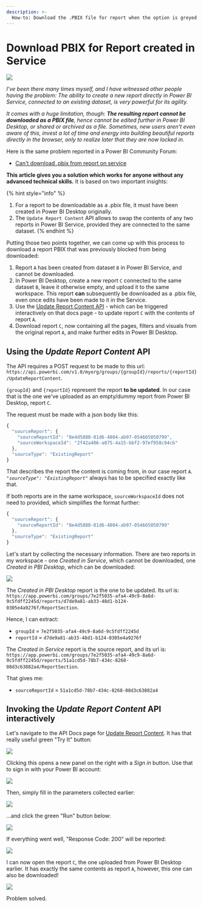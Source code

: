 ```yaml
---
description: >-
  How-to: Download the .PBIX file for report when the option is greyed out
---
```


# Download PBIX for Report created in Service

![](../../.gitbook/assets/download-pbix-report-created-in-service-222152.png)

*I've been there many times myself, and I have witnessed other people having the problem: The ability to create a new report directly in Power BI Service, connected to an existing dataset, is very powerful for its agility.*

*It comes with a huge limitation, though: **The resulting report cannot be downloaded as a PBIX file**, hence cannot be edited further in Power BI Desktop, or shared or archived as a file. Sometimes, new users aren't even aware of this, invest a lot of time and energy into building beautiful reports directly in the browser, only to realize later that they are now locked in.*

Here is the same problem reported in a Power BI Community Forum:

* [Can't download .pbix from report on service](https://community.powerbi.com/t5/Service/Can-t-download-pbix-from-report-on-service/td-p/854601)

**This article gives you a solution which works for anyone without any advanced technical skills.** It is based on two important insights:

{% hint style="info" %}
1. For a report to be downloadable as a .pbix file, it must have been created in Power BI Desktop originally.
2. The `Update Report Content` API allows to swap the contents of any two reports in Power BI Service, provided they are connected to the same dataset.
{% endhint %}

Putting those two points together, we can come up with this process to download a report PBIX that was previously blocked from being downloaded:

1. Report `A` has been created from dataset `B` in Power BI Service, and cannot be downloaded.
2. In Power BI Desktop, create a new report `C` connected to the same dataset `B`, leave it otherwise empty, and upload it to the same workspace. This report **can** subsequently be downloaded as a .pbix file, even once edits have been made to it in the Service.
3. Use the [Update Report Content API](https://docs.microsoft.com/rest/api/power-bi/reports/updatereportcontentingroup) - which can be triggered interactively on that docs page - to update report `C` with the contents of report `A`.
4. Download report `C`, now containing all the pages, filters and visuals from the original report `A`, and make further edits in Power BI Desktop.

## Using the *Update Report Content* API

The API requires a POST request to be made to this url: `https://api.powerbi.com/v1.0/myorg/groups/{groupId}/reports/{reportId}/UpdateReportContent`.

`{groupId}` and `{reportId}` represent the report **to be updated**. In our case that is the one we've uploaded as an empty/dummy report from Power BI Desktop, report `C`.

The request must be made with a json body like this:

```javascript
{
  "sourceReport": {
    "sourceReportId": "8e4d5880-81d6-4804-ab97-054665050799",
    "sourceWorkspaceId": "2f42a406-a075-4a15-bbf2-97ef958c94cb"
  },
  "sourceType": "ExistingReport"
}
```

That describes the report the content is coming from, in our case report `A`. *`"sourceType": "ExistingReport"`* always has to be specified exactly like that.

If both reports are in the same workspace, `sourceWorkspaceId` does not need to provided, which simplifies the format further:

```javascript
{
  "sourceReport": {
    "sourceReportId": "8e4d5880-81d6-4804-ab97-054665050799"
  },
  "sourceType": "ExistingReport"
}
```

Let's start by collecting the necessary information. There are two reports in my workspace - one *Created in Service*, which cannot be downloaded, one *Created in PBI Desktop*, which can be downloaded:

![](../../.gitbook/assets/download-pbix-report-created-in-service-230017.png)

The *Created in PBI Desktop* report is the one to be updated. Its url is: `https://app.powerbi.com/groups/7e2f5035-afa4-49c9-8a6d-9c5fdff2245d/reports/d7de9a81-ab33-48d1-b124-0305e4a9276f/ReportSection`.

Hence, I can extract:

* `groupId` = `7e2f5035-afa4-49c9-8a6d-9c5fdff2245d`
* `reportId` = `d7de9a81-ab33-48d1-b124-0305e4a9276f`

The *Created in Service* report is the source report, and its url is: `https://app.powerbi.com/groups/7e2f5035-afa4-49c9-8a6d-9c5fdff2245d/reports/51a1cd5d-78b7-434c-8268-08d3c63882a4/ReportSection`.

That gives me:

* `sourceReportId` = `51a1cd5d-78b7-434c-8268-08d3c63882a4`

## Invoking the *Update Report Content* API interactively

Let's navigate to the API Docs page for [Update Report Content](https://docs.microsoft.com/rest/api/power-bi/reports/updatereportcontentingroup). It has that really useful green "Try It" button:

![](../../.gitbook/assets/download-pbix-report-created-in-service-230743.png)

Clicking this opens a new panel on the right with a *Sign in* button. Use that to sign in with your Power BI account:

![](../../.gitbook/assets/download-pbix-report-created-in-service-230933.png)

Then, simply fill in the parameters collected earlier:

![](../../.gitbook/assets/download-pbix-report-created-in-service-231252.png)

...and click the green "Run" button below:

![](../../.gitbook/assets/download-pbix-report-created-in-service-231334.png)

If everything went well, "Response Code: 200" will be reported:

![](../../.gitbook/assets/download-pbix-report-created-in-service-231459.png)

I can now open the report `C`, the one uploaded from Power BI Desktop earlier. It has exactly the same contents as report `A`, however, this one can also be downloaded!

![](../../.gitbook/assets/download-pbix-report-created-in-service-231812.png)

Problem solved.
